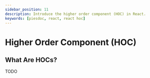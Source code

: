 ```yaml
---
sidebar_position: 11
description: Introduce the higher order component (HOC) in React.
keywords: [piesdoc, react, react hoc]
---
```


# Higher Order Component (HOC)

## What Are HOCs?

TODO
